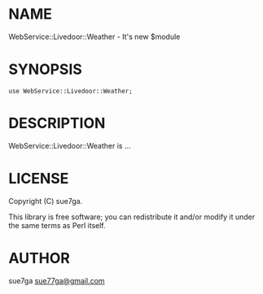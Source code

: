 # NAME

WebService::Livedoor::Weather - It's new $module

# SYNOPSIS

    use WebService::Livedoor::Weather;

# DESCRIPTION

WebService::Livedoor::Weather is ...

# LICENSE

Copyright (C) sue7ga.

This library is free software; you can redistribute it and/or modify
it under the same terms as Perl itself.

# AUTHOR

sue7ga <sue77ga@gmail.com>
